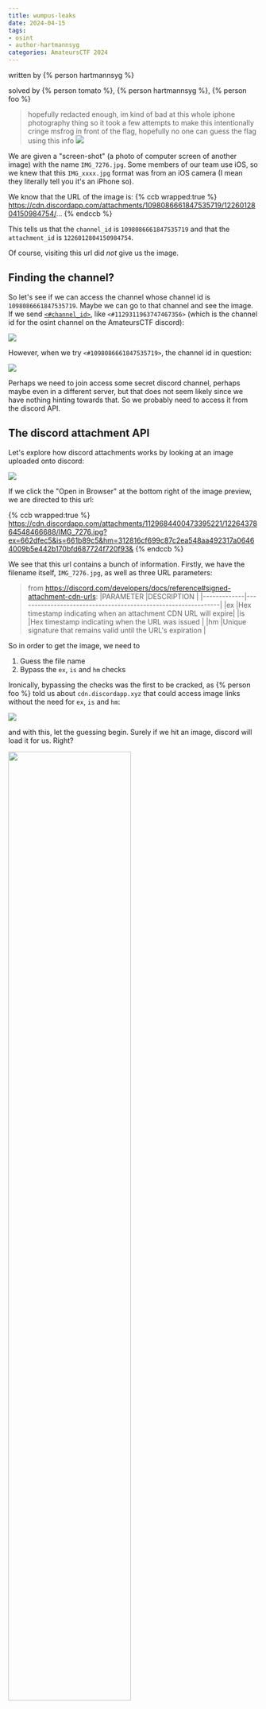 ```yaml
---
title: wumpus-leaks
date: 2024-04-15
tags: 
- osint
- author-hartmannsyg
categories: AmateursCTF 2024
---
```


written by {% person hartmannsyg %}

solved by {% person tomato %}, {% person hartmannsyg %}, {% person foo %}

> hopefully redacted enough, im kind of bad at this whole iphone photography thing so it took a few attempts to make this intentionally cringe msfrog in front of the flag, hopefully no one can guess the flag using this info
> ![](./static/AmateursCTF2024/IMG_7276.jpg)

We are given a "screen-shot" (a photo of computer screen of another image) with the name `IMG_7276.jpg`. Some members of our team use iOS, so we knew that this `IMG_xxxx.jpg` format was from an iOS camera (I mean they literally tell you it's an iPhone so).

We know that the URL of the image is:
{% ccb wrapped:true %}
https://cdn.discordapp.com/attachments/1098086661847535719/1226012804150984754/...
{% endccb %}

This tells us that the `channel_id` is `1098086661847535719` and that the `attachment_id` is `1226012804150984754`.

Of course, visiting this url did *not* give us the image.


## Finding the channel?

So let's see if we can access the channel whose channel id is `1098086661847535719`. Maybe we can go to that channel and see the image. If we send [`<#channel_id>`](https://discord.com/developers/docs/reference#message-formatting), like `<#1129311963747467356>` (which is the channel id for the osint channel on the AmateursCTF discord):

![](./static/AmateursCTF2024/wumpus-leaks-0.png)

However, when we try `<#1098086661847535719>`, the channel id in question:

![](./static/AmateursCTF2024/wumpus-leaks-1.png)

Perhaps we need to join access some secret discord channel, perhaps maybe even in a different server, but that does not seem likely since we have nothing hinting towards that. So we probably need to access it from the discord API. 

## The discord attachment API

Let's explore how discord attachments works by looking at an image uploaded onto discord:

![](./static/AmateursCTF2024/wumpus-leaks-2.png)

If we click the "Open in Browser" at the bottom right of the image preview, we are directed to this url:

{% ccb wrapped:true %}
https://cdn.discordapp.com/attachments/1129684400473395221/1226437864548466688/IMG_7276.jpg?ex=662dfec5&is=661b89c5&hm=312816cf699c87c2ea548aa492317a06464009b5e442b170bfd687724f720f93&
{% endccb %}

We see that this url contains a bunch of information. Firstly, we have the filename itself, `IMG_7276.jpg`, as well as three URL parameters:

> from https://discord.com/developers/docs/reference#signed-attachment-cdn-urls:
>|PARAMETER    |DESCRIPTION                                                    |
>|-------------|---------------------------------------------------------------|
>|ex           |Hex timestamp indicating when an attachment CDN URL will expire|
>|is           |Hex timestamp indicating when the URL was issued               |
>|hm           |Unique signature that remains valid until the URL's expiration |

So in order to get the image, we need to
1. Guess the file name
2. Bypass the `ex`, `is` and `hm` checks

Ironically, bypassing the checks was the first to be cracked, as {% person foo %} told us about `cdn.discordapp.xyz` that could access image links without the need for `ex`, `is` and `hm`:

![](./static/AmateursCTF2024/wumpus-leaks-whar.png)

and with this, let the guessing begin. Surely if we hit an image, discord will load it for us. Right?

<img src="/static/AmateursCTF2024/wumpus-leaks-guessing.png" width="70%">

Right?

<img src="/static/AmateursCTF2024/wumpus-leaks-guessing-2.png" width="70%">

After spamming the chat, we thought we went up the wrong tree and got sidetracked. 

## Le epic sidetrack

If you want to skip this sidetrack, you can see the solution [here](#Solution).

If we looked closely, we see that the computer was using gnome based on the window. Or at least that's what {% person rottenlemons %} said: 

<img src="/static/AmateursCTF2024/IMG_7276.jpg" width="70%">

So maybe it could be a screenshot! We know the screenshot format is either:
- `Screenshot at [YYYY]-[MM]-[DD] [HH]-[MM]-[SS].png` from [this complaint](https://superuser.com/questions/1763675/how-to-change-the-default-filename-for-screenshots-with-the-new-gnome-42-screens)
- `Screenshot from [YYYY]-[MM]-[DD] [HH]-[MM]-[SS].png` from {% person rottenlemons %}'s computer

*But doesn't that need an impossibly precise time? To the nearest second?*

We know that the attachment id of `1226437864548466688` represents a [discord snowflake](https://snowsta.mp/?l=en-us&z=x&f=b1xzfonghq-cvk), so yes, we knew the time to the nearest second!

*Wait, wouldn't we need to know the timezone?*

Thankfully, we already know that from the previous challenge that the challenge author `smashmaster` lives in southern california:

> ### osint/cherry-blossoms
> > smashmaster
>
> average southern californian reacts to DC weather. amazing scenery though at the time.
> Find the coords of this image!
> Grader Command: `nc chal.amt.rs 1771`

So we know the timezone is Pacific Time (at the time of challenge it was April so daylight savings should already be in effect, so the timezone is `PDT` which is `UTC−07:00`).

I felt like I was onto something. More guessing ensued:

![](./static/AmateursCTF2024/wumpus-leaks-guessing-3.png)

At this point the chat had been thoroughly spammed (the images shown only represent the tip of the iceberg when it came to the amount of guessing). At this point spamming the chat further would be stupid, so {% person tomato %} made a script:

```py
urls = []
exts = [".jpg", ".heic"]
for m in range(38,0, -1):
    for s in range(59, -1, -1):
        link = f"https://cdn.discordapp.xyz/attachments/1098086661847535719/1226012804150984754/Screenshot_from_2024-04-05_20-{str(m).zfill(2)}-{str(s).zfill(2)}.png"
        urls.append(link)
        if requests.get(link).status_code!=404:
            print(link)
```

(I think we also tried UTC timezone as well)

Unfortunately, we found literally nothing. We were quite desperate, so I opened a goddamn ticket:

![](./static/AmateursCTF2024/wumpus-leaks-ticket.png)

Thankfully after a finite amount of time, {% person tomato %} finally solved it. (and I closed the ticket):

![](./static/AmateursCTF2024/wumpus-leaks-ticket-close.png)

## Solution

As it turns out we were extremely dumb and discord does not embed images if you send a billion links that don't work:

![](./static/AmateursCTF2024/wumpus-leaks-bruh.png)

(as it turns out `IMG_7262.jpg` was the correct file name)

> To be fair, {% person tomato %} had pointed out that in the image in the background, the vscode editor vertical line was not perfectly straight
> <img src="/static/AmateursCTF2024/wumpus-leaks-straight.png" width="5%"/>
> so it couldn't have been a screenshot

So anyways, going to [`https://cdn.discordapp.xyz/attachments/1098086661847535719/1226012804150984754/IMG_7262.jpg`](https://cdn.discordapp.xyz/attachments/1098086661847535719/1226012804150984754/IMG_7262.jpg) gives:

<img src="/static/AmateursCTF2024/IMG_7262.jpg" width="70%">

~~Anyways the moral of the story is don't overcomplicate things~~

## wait there's an even easier way

I was aware that when posting discord media urls, you did not have to specify the three additonal url parameters. However, I (mistakenly) thought that this only applied to images where you had access to that channel/server.

So anyways, if you simply type `https://cdn.discordapp.com/attachments/1098086661847535719/1226012804150984754/IMG_7262.jpg` in discord:

![](./static/AmateursCTF2024/wumpus-leaks-ez.png)
